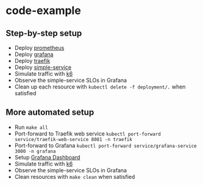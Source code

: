 # code-example

## Step-by-step setup
- Deploy [prometheus](prometheus/README.md)
- Deploy [grafana](grafana/README.md)
- Deploy [traefik](traefik/README.md)
- Deploy [simple-service](simple-service/README.md)
- Simulate traffic with [k6](k6/README.md)
- Observe the simple-service SLOs in Grafana
- Clean up each resource with `kubectl delete -f deployment/.` when satisfied

## More automated setup
- Run `make all`
- Port-forward to Traefik web service `kubectl port-forward service/traefik-web-service 8081 -n traefik`
- Port-forward to Grafana `kubectl port-forward service/grafana-service 3000 -n grafana`
- Setup [Grafana Dashboard](grafana/README.md#Setup)
- Simulate traffic with [k6](k6/README.md)
- Observe the simple-service SLOs in Grafana
- Clean resources with `make clean` when satisfied

